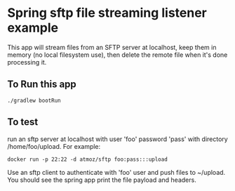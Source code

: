 # Spring sftp file streaming listener example
This app will stream files from an SFTP server at localhost, keep them in memory (no local filesystem use), then delete the remote file when it's done processing it.

## To Run this app
`./gradlew bootRun`

## To test
run an sftp server at localhost with user 'foo' password 'pass' with directory /home/foo/upload.  For example:

`docker run -p 22:22 -d atmoz/sftp foo:pass:::upload`

Use an sftp client to authenticate with 'foo' user and push files to ~/upload.  You should see the spring app print the file payload and headers.
